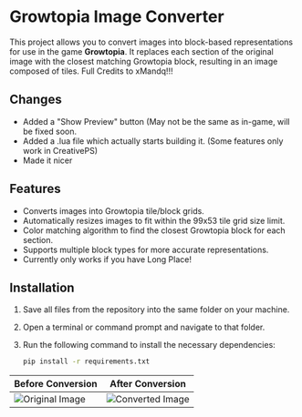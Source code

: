 # Growtopia Image Converter

This project allows you to convert images into block-based representations for use in the game **Growtopia**. It replaces each section of the original image with the closest matching Growtopia block, resulting in an image composed of tiles.
Full Credits to xMandq!!!

## Changes

- Added a "Show Preview" button (May not be the same as in-game, will be fixed soon.
- Added a .lua file which actually starts building it. (Some features only work in CreativePS)
- Made it nicer
  
## Features

- Converts images into Growtopia tile/block grids.
- Automatically resizes images to fit within the 99x53 tile grid size limit.
- Color matching algorithm to find the closest Growtopia block for each section.
- Supports multiple block types for more accurate representations.
- Currently only works if you have Long Place!

## Installation

1. Save all files from the repository into the same folder on your machine.
2. Open a terminal or command prompt and navigate to that folder.
3. Run the following command to install the necessary dependencies:

   ```bash
   pip install -r requirements.txt

| Before Conversion | After Conversion |
| --- | --- |
| ![Original Image](https://github.com/user-attachments/assets/f1d71edb-50f7-4bf5-9738-7a096c4cbe0a) | ![Converted Image](https://github.com/user-attachments/assets/9d0ee027-b171-4fc2-a439-b0b15c3660b1) |
